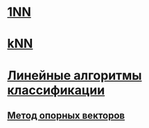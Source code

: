 # <a href="https://github.com/davilexx/ml1/tree/master/1NN">1NN</a>

# <a href="https://github.com/davilexx/ml1/tree/master/kNN">kNN</a>

# <a href="https://github.com/davilexx/ml1/tree/master/%D0%9B%D0%B8%D0%BD%D0%B5%D0%B8%CC%86%D0%BD%D1%8B%D0%B5%20%D0%B0%D0%BB%D0%B3%D0%BE%D1%80%D0%B8%D1%82%D0%BC%D1%8B%20%D0%BA%D0%BB%D0%B0%D1%81%D1%81%D0%B8%D1%84%D0%B8%D0%BA%D0%B0%D1%86%D0%B8%D0%B8">Линейные алгоритмы классификации</a>
<h2><b><a href="https://github.com/davilexx/ml1/tree/master/%D0%9B%D0%B8%D0%BD%D0%B5%D0%B8%CC%86%D0%BD%D1%8B%D0%B5%20%D0%B0%D0%BB%D0%B3%D0%BE%D1%80%D0%B8%D1%82%D0%BC%D1%8B%20%D0%BA%D0%BB%D0%B0%D1%81%D1%81%D0%B8%D1%84%D0%B8%D0%BA%D0%B0%D1%86%D0%B8%D0%B8/%D0%9C%D0%B5%D1%82%D0%BE%D0%B4%20%D0%BE%D0%BF%D0%BE%D1%80%D0%BD%D1%8B%D1%85%20%D0%B2%D0%B5%D0%BA%D1%82%D0%BE%D1%80%D0%BE%D0%B2">Метод опорных векторов</a></b></h2>
